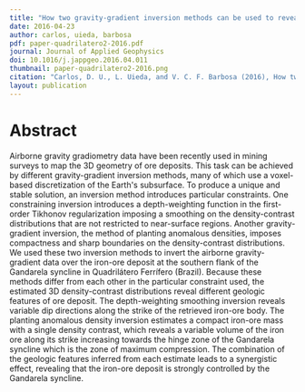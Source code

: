 ```yaml
---
title: "How two gravity-gradient inversion methods can be used to reveal different geologic features of ore deposit — A case study from the Quadrilátero Ferrífero (Brazil)"
date: 2016-04-23
author: carlos, uieda, barbosa
pdf: paper-quadrilatero2-2016.pdf
journal: Journal of Applied Geophysics
doi: 10.1016/j.jappgeo.2016.04.011
thumbnail: paper-quadrilatero2-2016.png
citation: "Carlos, D. U., L. Uieda, and V. C. F. Barbosa (2016), How two gravity-gradient inversion methods can be used to reveal different geologic features of ore deposit — A case study from the Quadrilátero Ferrífero (Brazil), Journal of Applied Geophysics, doi:10.1016/j.jappgeo.2016.04.011."
layout: publication
---
```



# Abstract

Airborne gravity gradiometry data have been recently used in mining surveys to
map the 3D geometry of ore deposits. This task can be achieved by different
gravity-gradient inversion methods, many of which use a voxel-based
discretization of the Earth's subsurface. To produce a unique and stable
solution, an inversion method introduces particular constraints. One
constraining inversion introduces a depth-weighting function in the first-order
Tikhonov regularization imposing a smoothing on the density-contrast
distributions that are not restricted to near-surface regions. Another
gravity-gradient inversion, the method of planting anomalous densities, imposes
compactness and sharp boundaries on the density-contrast distributions. We used
these two inversion methods to invert the airborne gravity-gradient data over
the iron-ore deposit at the southern flank of the Gandarela syncline in
Quadrilátero Ferrífero (Brazil). Because these methods differ from each other
in the particular constraint used, the estimated 3D density-contrast
distributions reveal different geologic features of ore deposit. The
depth-weighting smoothing inversion reveals variable dip directions along the
strike of the retrieved iron-ore body. The planting anomalous density inversion
estimates a compact iron-ore mass with a single density contrast, which reveals
a variable volume of the iron ore along its strike increasing towards the hinge
zone of the Gandarela syncline which is the zone of maximum compression. The
combination of the geologic features inferred from each estimate leads to a
synergistic effect, revealing that the iron-ore deposit is strongly controlled
by the Gandarela syncline.
